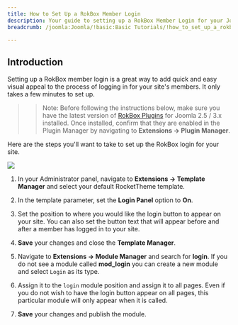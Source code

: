 ```yaml
---
title: How to Set Up a RokBox Member Login
description: Your guide to setting up a RokBox Member Login for your Joomla site.
breadcrumb: /joomla:Joomla/!basic:Basic Tutorials/!how_to_set_up_a_rokbox_member_login.md:How to Set Up a RokBox Member Login

---
```


Introduction
-----

Setting up a RokBox member login is a great way to add quick and easy visual appeal to the process of logging in for your site's members. It only takes a few minutes to set up.

>> Note: Before following the instructions below, make sure you have the latest version of [RokBox Plugins][rokbox] for Joomla 2.5 / 3.x installed. Once installed, confirm that they are enabled in the Plugin Manager by navigating to **Extensions → Plugin Manager**.

Here are the steps you'll want to take to set up the RokBox login for your site.

![][login1]

1. In your Administrator panel, navigate to **Extensions → Template Manager** and select your default RocketTheme template.

2. In the template parameter, set the **Login Panel** option to **On**.

3. Set the position to where you would like the login button to appear on your site. You can also set the button text that will appear before and after a member has logged in to your site.

4. **Save** your changes and close the **Template Manager**. 

5. Navigate to **Extensions → Module Manager** and search for **login**. If you do not see a module called **mod_login** you can create a new module and select `Login` as its type.

6. Assign it to the `login` module position and assign it to all pages. Even if you do not wish to have the login button appear on all pages, this particular module will only appear when it is called.

7. **Save** your changes and publish the module.

[login1]: assets/login_1.jpeg
[login2]: assets/login_2.jpeg
[rokbox]: http://www.rockettheme.com/extensions-joomla/rokbox
